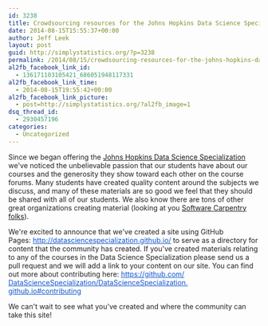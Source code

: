 ```yaml
---
id: 3238
title: Crowdsourcing resources for the Johns Hopkins Data Science Specialization
date: 2014-08-15T15:55:37+00:00
author: Jeff Leek
layout: post
guid: http://simplystatistics.org/?p=3238
permalink: /2014/08/15/crowdsourcing-resources-for-the-johns-hopkins-data-science-specialization/
al2fb_facebook_link_id:
  - 136171103105421_686051948117331
al2fb_facebook_link_time:
  - 2014-08-15T19:55:42+00:00
al2fb_facebook_link_picture:
  - post=http://simplystatistics.org/?al2fb_image=1
dsq_thread_id:
  - 2930457196
categories:
  - Uncategorized
---
```

<p style="color: #222222;">
  Since we began offering the <a href="https://www.coursera.org/specialization/jhudatascience/1">Johns Hopkins Data Science Specialization</a> we've noticed the unbelievable passion that our students have about our courses and the generosity they show toward each other on the course forums. Many students have created quality content around the subjects we discuss, and many of these materials are so good we feel that they should be shared with all of our students. We also know there are tons of other great organizations creating material (looking at you <a href="http://software-carpentry.org/">Software Carpentry folks</a>).
</p>

<p style="color: #222222;">
  We're excited to announce that we've created a site using GitHub Pages: <a style="color: #1155cc;" href="http://datasciencespecialization.github.io/" target="_blank">http://<wbr />datasciencespecialization.<wbr />github.io/</a> to serve as a directory for content that the community has created. If you've created materials relating to any of the courses in the Data Science Specialization please send us a pull request and we will add a link to your content on our site. You can find out more about contributing here: <a style="color: #1155cc;" href="https://github.com/DataScienceSpecialization/DataScienceSpecialization.github.io#contributing" target="_blank">https://github.com/<wbr />DataScienceSpecialization/<wbr />DataScienceSpecialization.<wbr />github.io#contributing</a>
</p>

<p style="color: #222222;">
  We can't wait to see what you've created and where the community can take this site!
</p>

<p style="color: #222222;">
  <p style="color: #222222;">